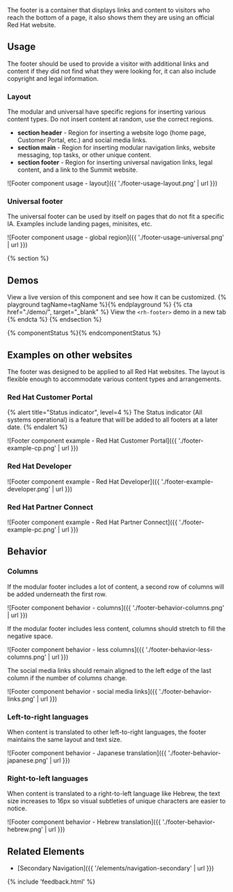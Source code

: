 The footer is a container that displays links and content to visitors who reach 
the bottom of a page, it also shows them they are using an official Red Hat 
website.

## Usage

The footer should be used to provide a visitor with additional links and content 
if they did not find what they were looking for, it can also include copyright 
and legal information.

### Layout

The modular and universal have specific regions for inserting various content 
types. Do not insert content at random, use the correct regions.

- **section header** - Region for inserting a website logo (home page, Customer 
  Portal, etc.) and social media links.
- **section main** - Region for inserting modular navigation links, website 
  messaging, top tasks, or other unique content.
- **section footer** - Region for inserting universal navigation links, legal 
  content, and a link to the Summit website.

![Footer component usage - layout]({{ './footer-usage-layout.png' | url }})

### Universal footer

The universal footer can be used by itself on pages that do not fit a specific 
IA. Examples include landing pages, minisites, etc.

![Footer component usage - global region]({{ './footer-usage-universal.png' | url }})

{% section %}
  ## Demos
  View a live version of this component and see how it can be customized.
  {% playground tagName=tagName %}{% endplayground %}
  {% cta href="./demo/", target="_blank" %}
    View the `<rh-footer>` demo in a new tab
  {% endcta %}
{% endsection %}

{% componentStatus %}{% endcomponentStatus %}

## Examples on other websites

The footer was designed to be applied to all Red Hat websites. The layout is 
flexible enough to accommodate various content types and arrangements.

### Red Hat Customer Portal

{% alert title="Status indicator", level=4 %}
  The Status indicator (All systems operational) is a feature that will be added 
  to all footers at a later date.
{% endalert %}

![Footer component example - Red Hat Customer Portal]({{ './footer-example-cp.png' | url }})

### Red Hat Developer

![Footer component example - Red Hat Developer]({{ './footer-example-developer.png' | url }})

### Red Hat Partner Connect

![Footer component example - Red Hat Partner Connect]({{ './footer-example-pc.png' | url }})

## Behavior

### Columns

If the modular footer includes a lot of content, a second row of columns will 
be added underneath the first row.

![Footer component behavior - columns]({{ './footer-behavior-columns.png' | url }})

If the modular footer includes less content, columns should stretch to fill 
the negative space.

![Footer component behavior - less columns]({{ './footer-behavior-less-columns.png' | url }})

The social media links should remain aligned to the left edge of the last 
column if the number of columns change.

![Footer component behavior - social media links]({{ './footer-behavior-links.png' | url }})

### Left-to-right languages

When content is translated to other left-to-right languages, the footer 
maintains the same layout and text size.

![Footer component behavior - Japanese translation]({{ './footer-behavior-japanese.png' | url }}) 

### Right-to-left languages

When content is translated to a right-to-left language like Hebrew, the text 
size increases to 16px so visual subtleties of unique characters are easier to 
notice.

![Footer component behavior - Hebrew translation]({{ './footer-behavior-hebrew.png' | url }})

## Related Elements

- [Secondary Navigation]({{ '/elements/navigation-secondary' | url }})

{% include 'feedback.html' %}

